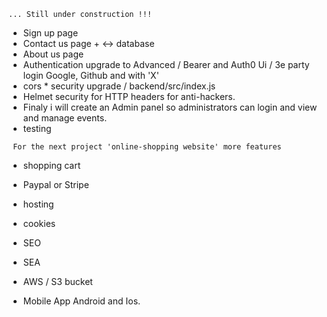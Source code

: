 ```... Still under construction !!!```

- Sign up    page
- Contact us page  + <-> database
- About us   page
- Authentication upgrade to Advanced / Bearer and Auth0 Ui / 3e party login Google, Github and with 'X'
- cors    *       security upgrade / backend/src/index.js
- Helmet security for HTTP headers for anti-hackers. 
- Finaly i will create an Admin panel so administrators can login and view and manage events. 
- testing

``` For the next project 'online-shopping website' more features```

- shopping cart 
- Paypal or Stripe
- hosting
- cookies
- SEO
- SEA
- AWS / S3 bucket

- Mobile App Android and Ios.

